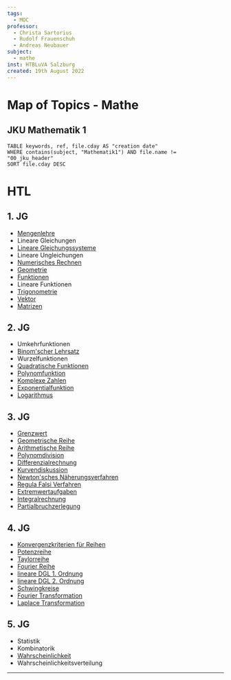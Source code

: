 ```yaml
---
tags:
  - MOC
professor:
  - Christa Sartorius
  - Rudolf Frauenschuh
  - Andreas Neubauer
subject:
  - mathe
inst: HTBLuVA Salzburg
created: 19th August 2022
---
```


# Map of Topics - Mathe

## JKU Mathematik 1

```dataview
TABLE keywords, ref, file.cday AS "creation date"
WHERE contains(subject, "Mathematik1") AND file.name != "00_jku_header"
SORT file.cday DESC
```

# HTL

## 1. JG

 - [Mengenlehre](Mengenlehre.md)
 - Lineare Gleichungen
 - [Lineare Gleichungssysteme](Lineare%20Gleichungssysteme.md)
 - Lineare Ungleichungen
 - [Numerisches Rechnen](Numerisches%20Rechnen.md)
 - [Geometrie](Geometrie.md)
 - [Funktionen](Algebra/Abbild.md)
 - Lineare Funktionen
 - [Trigonometrie](Trigonometrie.md)
 - [Vektor](Vektor.md)
 - [Matrizen](Matrix.md)

## 2. JG

 - Umkehrfunktionen
 - [Binom'scher Lehrsatz](Binom'scher%20Lehrsatz.md)
 - Wurzelfunktionen
 - [Quadratische Funktionen](Quadratische%20Funktionen)
 - [Polynomfunktion](Polynomfunktion)
 - [Komplexe Zahlen](Komplexe%20Zahlen.md)
 - [Exponentialfunktion](Exponentialfunktion.md)
 - [Logarithmus](Logarithmus)

## 3. JG

 - [Grenzwert](Grenzwert.md)
 - [Geometrische Reihe](Geometrische%20Reihe.md)
 - [Arithmetische Reihe](Arithmetische%20Reihe.md)
 - [Polynomdivision](Polynomdivision.md)
 - [Differenzialrechnung](Analysis/Differenzialrechnung.md)
 - [Kurvendiskussion]({MOC}%20Kurvendiskussion.md)
 - [Newton'sches Näherungsverfahren](Newton'sches%20Näherungsverfahren.md)
 - [Regula Falsi Verfahren](Regula%20Falsi%20Verfahren.md)
 - [Extremwertaufgaben](Extremwertaufgaben)
 - [Integralrechnung](Integralrechnung.md)
 - [Partialbruchzerlegung](Partialbruchzerlegung.md)

## 4. JG

 - [Konvergenzkriterien für Reihen](mathe%20(4)/Konvergenzkriterien%20für%20Reihen.md)
 - [Potenzreihe](Potenzreihe.md)
 - [Taylorreihe](Taylorreihe.md)
 - [Fourier Reihe](../Systemtheorie/Fourier%20Reihe.md)
 - [lineare DGL 1. Ordnung](Analysis/lineare%20DGL%201.%20Ordnung.md)
 - [lineare DGL 2. Ordnung](lineare%20DGL%202.%20Ordnung.md)
 - [Schwingkreise](../Physik/Schwingkreise.md)
 - [Fourier Transformation](Fourier%20Transformation.md)
 - [Laplace Transformation](Laplace%20Transformation.md)

## 5. JG

- Statistik
- Kombinatorik
- [Wahrscheinlichkeit](Wahrscheinlichkeit.md)
- Wahrscheinlichkeitsverteilung

---

